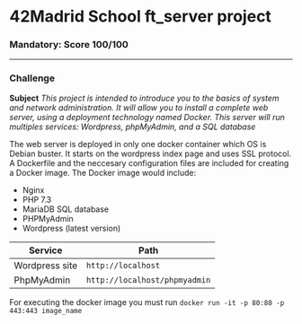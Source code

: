 # 42Madrid School ft_server project
### Mandatory: Score 100/100
***
### Challenge
**Subject** *This project is intended to introduce you to the basics of system and network administration. It will allow you to install a complete web server, using a deployment technology named Docker. This server will run multiples services: Wordpress, phpMyAdmin, and a SQL database*

The web server is deployed in only one docker container which OS is Debian buster. It starts on the wordpress index page and uses SSL protocol.
A Dockerfile and the neccesary configuration files are included for creating a Docker image.
The Docker image would include:
- Nginx
- PHP 7.3
- MariaDB SQL database
- PHPMyAdmin
- Wordpress (latest version)

| Service        | Path                          |
| ---------------| ----------------------------- |
| Wordpress site | `http://localhost`            | 
| PhpMyAdmin     | `http://localhost/phpmyadmin` |

For executing the docker image you must run `docker run -it -p 80:80 -p 443:443 image_name`
